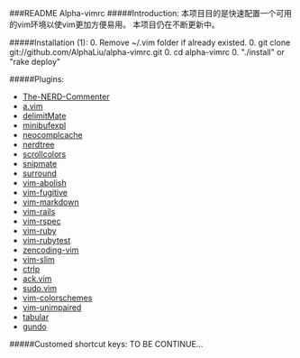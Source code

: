 ###README Alpha-vimrc 
#####Introduction:
本项目目的是快速配置一个可用的vim环境以使vim更加方便易用。
本项目仍在不断更新中。

#####Installation (1):
0. Remove ~/.vim folder if already existed.
0. git clone git://github.com/AlphaLiu/alpha-vimrc.git
0. cd alpha-vimrc
0. "./install" or "rake deploy" 

#####Plugins:
* [The-NERD-Commenter](https://github.com/vim-scripts/The-NERD-Commenter)
* [a.vim](https://github.com/AlphaLiu/a.vim)
* [delimitMate](https://github.com/Raimondi/delimitMate)
* [minibufexpl](https://github.com/fholgado/minibufexpl.vim)
* [neocomplcache](https://github.com/Shougo/neocomplcache)
* [nerdtree](https://github.com/scrooloose/nerdtree)
* [scrollcolors](https://github.com/vim-scripts/ScrollColors)
* [snipmate](https://github.com/AlphaLiu/my_snipMate.vim)
* [surround](https://github.com/tpope/vim-surround)
* [vim-abolish](https://github.com/tpope/vim-abolish)
* [vim-fugitive](https://github.com/tpope/vim-fugitive)
* [vim-markdown](https://github.com/tpope/vim-markdown)
* [vim-rails](https://github.com/tpope/vim-rails)
* [vim-rspec](https://github.com/taq/vim-rspec)
* [vim-ruby](https://github.com/vim-ruby/vim-ruby)
* [vim-rubytest](https://github.com/janx/vim-rubytest)
* [zencoding-vim](https://github.com/mattn/zencoding-vim)
* [vim-slim](https://github.com/bbommarito/vim-slim)
* [ctrlp](https://github.com/kien/ctrlp.vim)
* [ack.vim](https://github.com/mileszs/ack.vim)
* [sudo.vim](https://github.com/vim-scripts/sudo.vim)
* [vim-colorschemes](https://github.com/flazz/vim-colorschemes)
* [vim-unimpaired](https://github.com/tpope/vim-unimpaired)
* [tabular](https://github.com/godlygeek/tabular)
* [gundo](https://github.com/sjl/gundo.vim)

#####Customed shortcut keys:
TO BE CONTINUE...
